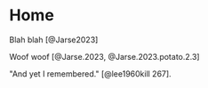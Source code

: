 # Home

Blah blah [@Jarse2023]

Woof woof [@Jarse.2023, @Jarse.2023.potato.2.3]

"And yet I remembered." [@lee1960kill 267].
